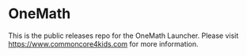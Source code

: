 OneMath
=======

This is the public releases repo for the OneMath Launcher. Please visit https://www.commoncore4kids.com for more information.
